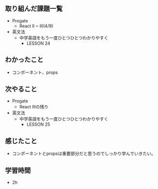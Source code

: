 ## 取り組んだ課題一覧
- Progate
  - React II ~ III(4/9)
- 英文法
  - 中学英語をもう一度ひとつひとつわかりやすく
    - LESSON 24
## わかったこと
- コンポーネント、props
## 次やること
- Progate
  - React IIIの残り
- 英文法
  - 中学英語をもう一度ひとつひとつわかりやすく
    - LESSON 25
## 感じたこと
- コンポーネントとpropsは重要部分だと思うのでしっかり学んでいきたい。
## 学習時間
- 2h
